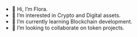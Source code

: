 - 👋 Hi, I’m Flora.
- 👀 I’m interested in Crypto and Digital assets.
- 🌱 I’m currently learning Blockchain development.
- 💞️ I’m looking to collaborate on token projects.



<!---
FatimaEzzahraTalha/FatimaEzzahraTalha is a ✨ special ✨ repository because its `README.md` (this file) appears on your GitHub profile.
You can click the Preview link to take a look at your changes.
--->
